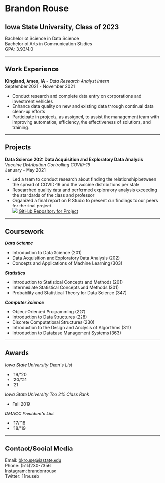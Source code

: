 # Brandon Rouse <br>
## Iowa State University, Class of 2023 <br>
Bachelor of Science in Data Science <br>
Bachelor of Arts in Communication Studies <br>
GPA: 3.93/4.0 <br>

---

## Work Experience
**Kingland, Ames, IA** - *Data Research Analyst Intern* <br>
September 2021 - November 2021
+ Conduct research and complete data entry on corporations and investment vehicles
+ Enhance data quality on new and existing data through continual data clean-up efforts
+ Participate in projects, as assigned, to assist the management team with improving automation, efficiency, the effectiveness of solutions, and training. 

---

## Projects
**Data Science 202: Data Acquisition and Exploratory Data Analysis** <br>
*Vaccine Distribution Controlling COVID-19* <br>
January - May 2021
+ Led a team to conduct research about finding the relationship between the spread of COVID-19 and the vaccine distributions per state
+ Researched quality data and performed exploratory analysis exceeding the standards of the class and professor
+ Organized a final report on R Studio to present our findings to our peers for the final project <br>
![](/Users/brandonrouse/Desktop/vaccine.webp)
[GitHub Repository for Project](https://github.com/SamReinart/ds202_project)

---

## Coursework <br>
_**Data Science**_ <br>
+ Introduction to Data Science (201)
+ Data Acquisition and Exploratory Data Analysis (202)
+ Concepts and Applications of Machine Learning (303)

_**Statistics**_<br>
+ Introduction to Statistical Concepts and Methods (201)
+ Intermediate Statistical Concepts and Methods (301)
+ Probability and Statistical Theory for Data Science (347)

_**Computer Science**_<br>
+ Object-Oriented Programming (227)
+ Introduction to Data Structures (228)
+ Discrete Computational Structures (230)
+ Introduction to the Design and Analysis of Algorithms (311)
+ Introduction to Database Management Systems (363)

---

## Awards <br>
*Iowa State University Dean's List*<br>
+ '19/'20
+ '20/'21
+ '21

*Iowa State University Top 2% Class Rank*
+ Fall 2019

*DMACC President's List*
+ '17/'18
+ '18/'19

---

## Contact/Social Media <br>
Email: bkrouse@iastate.edu <br>
Phone: (515)230-7356 <br>
Instagram: brandonrouse <br>
Twitter: 11rouseb <br>
